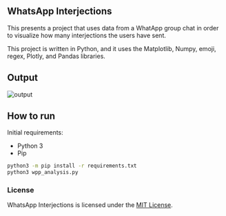 ## WhatsApp Interjections

This presents a project that uses data from a WhatApp group chat in order to
visualize how many interjections the users have sent.

This project is written in Python, and it uses the Matplotlib, Numpy, emoji,
regex, Plotly, and Pandas libraries.

## Output

![output](https://github.com/murilobnt/whatsapp-interjections/blob/master/output/wpp-analysis.png?raw=true)

## How to run

Initial requirements:
* Python 3
* Pip

```sh
python3 -m pip install -r requirements.txt
python3 wpp_analysis.py
```

### License

WhatsApp Interjections is licensed under the [MIT License](https://github.com/murilobnt/bc19ev/blob/master/LICENSE).
